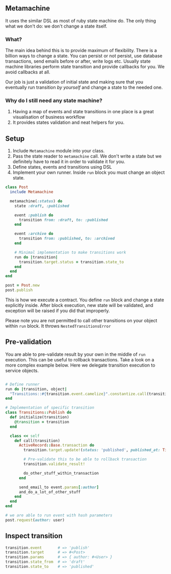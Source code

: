 ## Metamachine

It uses the similar DSL as most of ruby state machine do. The only thing what we don't do: we don't change a state itself.

### What?
The main idea behind this is to provide maximum of flexibility. There is a billion ways to change a state.
You can persist or not persist, use database transactions, send emails before or after, write logs etc.
Usually state machine libraries perform state transition and provide callbacks for you. We avoid callbacks at all.

Our job is just a validation of initial state and making sure that you eventually run transition _by yourself_ and change a state to the needed one.

### Why do I still need any state machine?

1. Having a map of events and state transitions in one place is a great visualisation of business workflow
2. It provides states validation and neat helpers for you.

## Setup

1. Include `Metamachine` module into your class.
2. Pass the state reader to `metamachine` call. We don't write a state but we definitely have to read it in order to validate it for you.
3. Define states, events and transitions using DSL
4. Implement your own runner. Inside `run` block you must change an object state.


```ruby
class Post
  include Metamachine

  metamachine(:status) do
    state :draft, :published

    event :publish do
      transition from: :draft, to: :published
    end

    event :archive do
      transition from: :published, to: :archived
    end

    # Minimal implementation to make transitions work
    run do |transition|
      transition.target.status = transition.state_to
    end
  end
end

post = Post.new
post.publish
```

This is how we execute a contract. You define `run` block and change a state explicitly inside.
After block execution, new state will be validated, and exception will be raised if you did that improperly.

Please note you are not permitted to call other transitions on your object within `run` block. It throws `NestedTransitionsError`

## Pre-validation

You are able to pre-validate result by your own in the middle of `run` execution. This can be useful to rollback transactions. Take a look on a more complex example below. Here we delegate transition execution to service objects.

```ruby

# Define runner
run do |transition, object|
  "Transitions::#{transition.event.camelize}".constantize.call(transition)
end

# Implementation of specific transition
class Transitions::Publish do
  def initialize(transition)
    @transition = transition
  end

  class << self
    def call(transition)
      ActiveRecord::Base.transaction do
        transition.target.update!(status: 'published', published_at: Time.now)

        # Pre-validate this to be able to rollback transaction
        transition.validate_result!

        do_other_stuff_within_transaction
      end

      send_email_to event.params[:author]
      and_do_a_lot_of_other_stuff
    end
  end
end

# we are able to run event with hash parameters
post.request(author: user)

```

## Inspect transition

```ruby
transition.event       # => 'publish'
transition.target      # => #<Post>
transition.params      # => { author: #<User> }
transition.state_from  # => 'draft'
transition.state_to    # => 'published'
```

